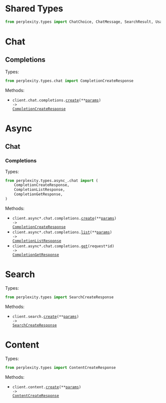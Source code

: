 # Shared Types

```python
from perplexity.types import ChatChoice, ChatMessage, SearchResult, UsageInfo
```

# Chat

## Completions

Types:

```python
from perplexity.types.chat import CompletionCreateResponse
```

Methods:

- <code title="post /chat/completions">client.chat.completions.<a href="./src/perplexity/resources/chat/completions.py">create</a>(\*\*<a href="src/perplexity/types/chat/completion_create_params.py">params</a>) -> <a href="./src/perplexity/types/chat/completion_create_response.py">CompletionCreateResponse</a></code>

# Async

## Chat

### Completions

Types:

```python
from perplexity.types.async_.chat import (
    CompletionCreateResponse,
    CompletionListResponse,
    CompletionGetResponse,
)
```

Methods:

- <code title="post /async/chat/completions">client.async*.chat.completions.<a href="./src/perplexity/resources/async*/chat/completions.py">create</a>(\*\*<a href="src/perplexity/types/async_/chat/completion_create_params.py">params</a>) -> <a href="./src/perplexity/types/async_/chat/completion_create_response.py">CompletionCreateResponse</a></code>
- <code title="get /async/chat/completions">client.async*.chat.completions.<a href="./src/perplexity/resources/async*/chat/completions.py">list</a>(\*\*<a href="src/perplexity/types/async_/chat/completion_list_params.py">params</a>) -> <a href="./src/perplexity/types/async_/chat/completion_list_response.py">CompletionListResponse</a></code>
- <code title="get /async/chat/completions/{request_id}">client.async*.chat.completions.<a href="./src/perplexity/resources/async*/chat/completions.py">get</a>(request*id) -> <a href="./src/perplexity/types/async*/chat/completion_get_response.py">CompletionGetResponse</a></code>

# Search

Types:

```python
from perplexity.types import SearchCreateResponse
```

Methods:

- <code title="post /search">client.search.<a href="./src/perplexity/resources/search.py">create</a>(\*\*<a href="src/perplexity/types/search_create_params.py">params</a>) -> <a href="./src/perplexity/types/search_create_response.py">SearchCreateResponse</a></code>

# Content

Types:

```python
from perplexity.types import ContentCreateResponse
```

Methods:

- <code title="post /content">client.content.<a href="./src/perplexity/resources/content.py">create</a>(\*\*<a href="src/perplexity/types/content_create_params.py">params</a>) -> <a href="./src/perplexity/types/content_create_response.py">ContentCreateResponse</a></code>
